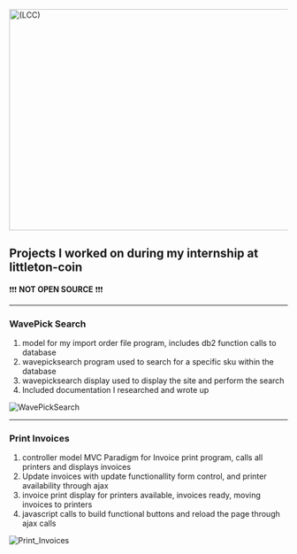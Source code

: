 <img src="png/littletoncoin.png" alt="(LCC)" width="800" height="400">

## Projects I worked on during my internship at littleton-coin

❗❗❗ **NOT OPEN SOURCE** ❗❗❗

---
### WavePick Search
1. model for my import order file program, includes db2 function calls to database
2. wavepicksearch program used to search for a specific sku within the database
3. wavepicksearch display used to display the site and perform the search
4. Included documentation I researched and wrote up

![WavePickSearch](WavePickSearch/WavePickSearch.png)

---
### Print Invoices
1. controller model MVC Paradigm for Invoice print program, calls all printers and displays invoices
2. Update invoices with update functionallity form control, and printer availability through ajax
3. invoice print display for printers available, invoices ready, moving invoices to printers
4. javascript calls to build functional buttons and reload the page through ajax calls

![Print_Invoices](PrintInvoices/Print_Invoices.png)
